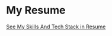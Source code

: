 # My Resume

[See My Skills And Tech Stack in Resume]([https://myresume2025-henna.vercel.app/](https://my-resume-git-main-3dmmp.vercel.app/))

